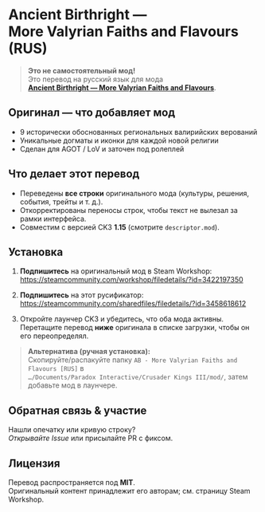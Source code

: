 # Ancient Birthright — More Valyrian Faiths and Flavours (RUS)

> **Это не самостоятельный мод!**  
> Это перевод на русский язык для мода  
> **[Ancient Birthright — More Valyrian Faiths and Flavours](https://steamcommunity.com/workshop/filedetails/?id=3422197350)**.

## Оригинал — что добавляет мод

* 9 исторически обоснованных региональных валирийских верований  
* Уникальные догматы и иконки для каждой новой религии  
* Сделан для AGOT / LoV и заточен под ролеплей

## Что делает этот перевод

* Переведены **все строки** оригинального мода (культуры, решения, события, трейты и т. д.).  
* Откорректированы переносы строк, чтобы текст не вылезал за рамки интерфейса.  
* Совместим с версией CK3 **1.15** (смотрите `descriptor.mod`).

## Установка

1. **Подпишитесь** на оригинальный мод в Steam Workshop:  
   <https://steamcommunity.com/workshop/filedetails/?id=3422197350>

2. **Подпишитесь** на этот русификатор:  
   <https://steamcommunity.com/sharedfiles/filedetails/?id=3458618612>

3. Откройте лаунчер CK3 и убедитесь, что оба мода активны.  
   Перетащите перевод **ниже** оригинала в списке загрузки, чтобы он его переопределял.

> **Альтернатива (ручная установка):**  
> Скопируйте/распакуйте папку `AB - More Valyrian Faiths and Flavours [RUS]` в  
> `…/Documents/Paradox Interactive/Crusader Kings III/mod/`, затем добавьте мод в лаунчере.

## Обратная связь & участие

Нашли опечатку или кривую строку?  
*Открывайте Issue* или присылайте PR с фиксом.  

## Лицензия

Перевод распространяется под **MIT**.  
Оригинальный контент принадлежит его авторам; см. страницу Steam Workshop.
